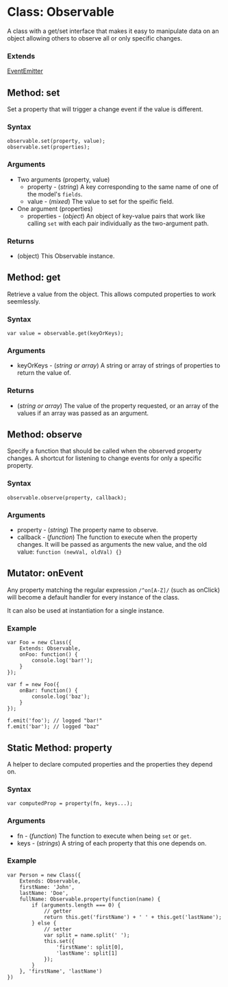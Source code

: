 # Class: Observable

A class with a get/set interface that makes it easy to manipulate data
on an object allowing others to observe all or only specific changes.

### Extends

[EventEmitter](./events.md#EventEmitter)

## Method: set

Set a property that will trigger a change event if the value is
different.

### Syntax

	observable.set(property, value);
	observable.set(properties);

### Arguments

- Two arguments (property, value)
    - property - (_string_) A key corresponding to the same name of one
      of the model's `fields`.
    - value - (_mixed_) The value to set for the speific field.
- One argument (properties)
    - properties - (_object_) An object of key-value pairs that work
      like calling `set` with each pair individually as the two-argument
      path.

### Returns

- (object) This Observable instance.

## Method: get

Retrieve a value from the object. This allows computed properties to
work seemlessly.

### Syntax

	var value = observable.get(keyOrKeys);

### Arguments

- keyOrKeys - (_string or array_) A string or array of strings of
  properties to return the value of.

### Returns

- (_string or array_) The value of the property requested, or an array of the values
  if an array was passed as an argument.

## Method: observe

Specify a function that should be called when the observed property
changes. A shortcut for listening to change events for only a specific
property.

### Syntax

	observable.observe(property, callback);

### Arguments

- property - (_string_) The property name to observe.
- callback - (_function_) The function to execute when the property
  changes. It will be passed as arguments the new value, and the old
  value: `function (newVal, oldVal) {}`

## Mutator: onEvent

Any property matching the regular expression `/^on[A-Z]/` (such as
onClick) will become a default handler for every instance of the class.

It can also be used at instantiation for a single instance.

### Example

	var Foo = new Class({
		Extends: Observable,
		onFoo: function() {
			console.log('bar!');
		}
	});

	var f = new Foo({
		onBar: function() {
			console.log('baz');
		}
	});

	f.emit('foo'); // logged "bar!"
	f.emit('bar'); // logged "baz"

## Static Method: property

A helper to declare computed properties and the properties they depend
on.

### Syntax

	var computedProp = property(fn, keys...);

### Arguments

- fn - (_function_) The function to execute when being `set` or `get`.
- keys - (_strings_) A string of each property that this one depends on.

### Example

	var Person = new Class({
		Extends: Observable,
		firstName: 'John',
		lastName: 'Doe',
		fullName: Observable.property(function(name) {
			if (arguments.length === 0) {
				// getter
				return this.get('firstName') + ' ' + this.get('lastName');
			} else {
				// setter
				var split = name.split(' ');
				this.set({
					'firstName': split[0],
					'lastName': split[1]
				});
			}
		}, 'firstName', 'lastName')
	})
